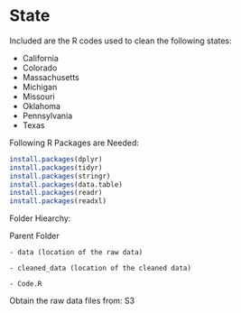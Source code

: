 # State

Included are the R codes used to clean the following states:
* California
* Colorado
* Massachusetts
* Michigan
* Missouri
* Oklahoma
* Pennsylvania
* Texas

Following R Packages are Needed:
``` r
install.packages(dplyr)
install.packages(tidyr)
install.packages(stringr)
install.packages(data.table)
install.packages(readr)
install.packages(readxl)
```

Folder Hiearchy:

Parent Folder

	- data (location of the raw data)

	- cleaned_data (location of the cleaned data)
	
	- Code.R


Obtain the raw data files from: S3
